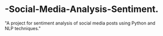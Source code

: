 # -Social-Media-Analysis-Sentiment.
"A project for sentiment analysis of social media posts using Python and NLP techniques."
